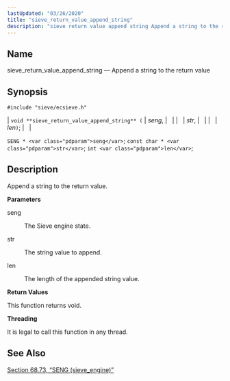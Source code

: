 ```yaml
---
lastUpdated: "03/26/2020"
title: "sieve_return_value_append_string"
description: "sieve return value append string Append a string to the return value void sieve return value append string seng str len SENG seng const char str int len Append a string to the return value seng The Sieve engine state str The string value to append len The length of..."
---
```


<a name="apis.sieve_return_value_append_string"></a> 
## Name

sieve_return_value_append_string — Append a string to the return value

## Synopsis

`#include "sieve/ecsieve.h"`

| `void **sieve_return_value_append_string** (` | <var class="pdparam">seng</var>, |   |
|   | <var class="pdparam">str</var>, |   |
|   | <var class="pdparam">len</var>`)`; |   |

`SENG * <var class="pdparam">seng</var>`;
`const char * <var class="pdparam">str</var>`;
`int <var class="pdparam">len</var>`;<a name="idp60574464"></a> 
## Description

Append a string to the return value.

**<a name="idp60575680"></a> Parameters**

<dl class="variablelist">

<dt>seng</dt>

<dd>

The Sieve engine state.

</dd>

<dt>str</dt>

<dd>

The string value to append.

</dd>

<dt>len</dt>

<dd>

The length of the appended string value.

</dd>

</dl>

**<a name="idp60582080"></a> Return Values**

This function returns void.

**<a name="idp60582992"></a> Threading**

It is legal to call this function in any thread.

<a name="idp60584416"></a> 
## See Also

[Section 68.73, “SENG (sieve_engine)”](structs.seng "68.73. SENG (sieve_engine)")